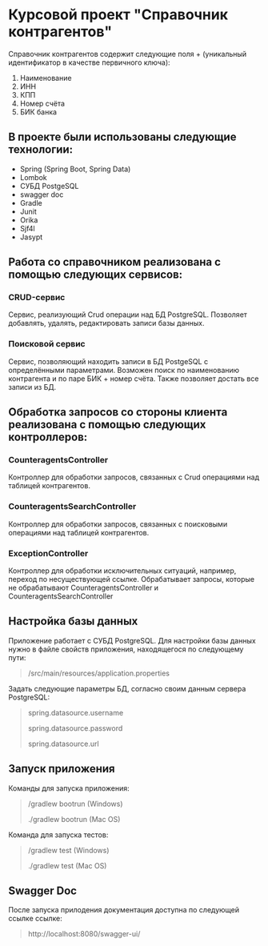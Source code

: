 # Курсовой проект "Справочник контрагентов"
Справочник контрагентов содержит следующие поля + (уникальный идентификатор в качестве первичного ключа):
1. Наименование
2. ИНН
3. КПП
4. Номер счёта
5. БИК банка

## В проекте были использованы следующие технологии:
- Spring (Spring Boot, Spring Data)
- Lombok
- СУБД PostgeSQL
- swagger doc
- Gradle
- Junit
- Orika
- Sjf4l
- Jasypt

## Работа со справочником реализована с помощью следующих сервисов:
### CRUD-сервис
Сервис, реализующий Crud операции над БД PostgreSQL. Позволяет добавлять, удалять, редактировать записи базы данных.

### Поисковой сервис
Сервис, позволяющий находить записи в БД PostgeSQL с определёнными параметрами. Возможен поиск по наименованию контрагента и по паре БИК + номер счёта. Также позволяет достать все записи из БД.

## Обработка запросов со стороны клиента реализована с помощью следующих контроллеров:
### CounteragentsController
Контроллер для обработки запросов, связанных с Crud операциями над таблицей контрагентов.

### CounteragentsSearchController
Контроллер для обработки запросов, связанных с поисковыми операциями над таблицей контрагентов.

### ExceptionController
Контроллер для обработки исключительных ситуаций, например, переход по несуществующей ссылке. Обрабатывает запросы, которые не обрабатывают CounteragentsController и CounteragentsSearchController

## Настройка базы данных
Приложение работает с СУБД PostgreSQL. Для настройки базы данных нужно в файле свойств приложения, находящегося по следующему пути:
> /src/main/resources/application.properties 

Задать следующие параметры БД, согласно своим данным сервера PostgreSQL:
> spring.datasource.username
> 
> spring.datasource.password
>
> spring.datasource.url

## Запуск приложения
Команды для запуска приложения:
> /gradlew bootrun (Windows)
>
>./gradlew bootrun (Mac OS)

Команда для запуска тестов:
> /gradlew test (Windows)
>
>./gradlew test (Mac OS)

## Swagger Doc
После запуска прилодения документация доступна по следующей ссылке ссылке: 
>http://localhost:8080/swagger-ui/
